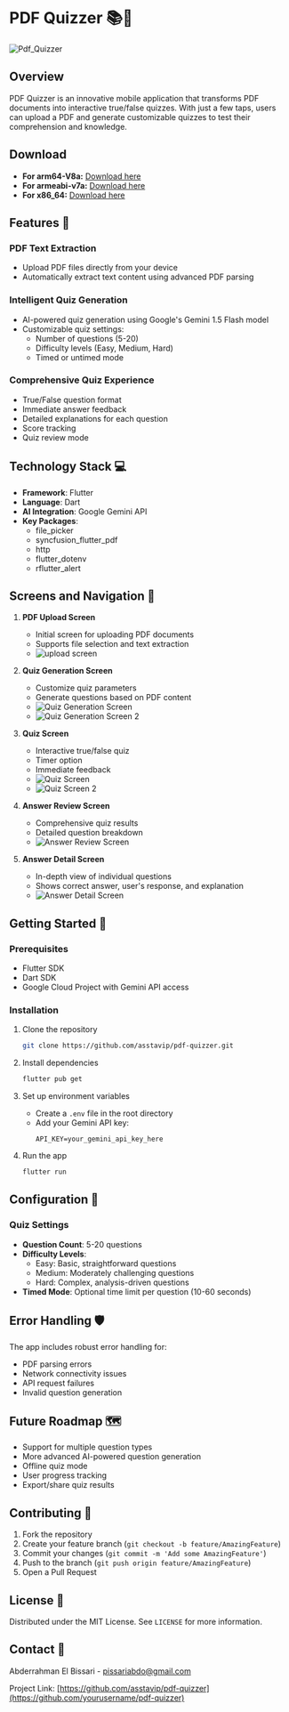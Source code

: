 # PDF Quizzer 📚🧠
![Pdf_Quizzer](https://github.com/user-attachments/assets/abe393f7-d493-4722-992c-066109b0b669)



## Overview

PDF Quizzer is an innovative mobile application that transforms PDF documents into interactive true/false quizzes. With just a few taps, users can upload a PDF and generate customizable quizzes to test their comprehension and knowledge.

## Download

- **For arm64-V8a:** [Download here](https://www.mediafire.com/file/5bk907f7njffqfp/app-arm64-v8a-release.apk/file)
- **For armeabi-v7a:** [Download here](https://www.mediafire.com/file/i78v3muky151dsa/app-armeabi-v7a-release.apk/file)
- **For x86_64:** [Download here](https://www.mediafire.com/file/tx2nesz69jfjp77/app-x86_64-release.apk/file)


## Features 🌟

### PDF Text Extraction
- Upload PDF files directly from your device
- Automatically extract text content using advanced PDF parsing

### Intelligent Quiz Generation
- AI-powered quiz generation using Google's Gemini 1.5 Flash model
- Customizable quiz settings:
  * Number of questions (5-20)
  * Difficulty levels (Easy, Medium, Hard)
  * Timed or untimed mode

### Comprehensive Quiz Experience
- True/False question format
- Immediate answer feedback
- Detailed explanations for each question
- Score tracking
- Quiz review mode

## Technology Stack 💻

- **Framework**: Flutter
- **Language**: Dart
- **AI Integration**: Google Gemini API
- **Key Packages**:
  * file_picker
  * syncfusion_flutter_pdf
  * http
  * flutter_dotenv
  * rflutter_alert

## Screens and Navigation 🚦

1. **PDF Upload Screen**
   - Initial screen for uploading PDF documents
   - Supports file selection and text extraction
   - ![upload screen](https://github.com/user-attachments/assets/ede9b8bf-4d59-43ed-8fcd-af1b055f3f8e)

2. **Quiz Generation Screen**
   - Customize quiz parameters
   - Generate questions based on PDF content
   - ![Quiz Generation Screen](https://github.com/user-attachments/assets/74fd3d50-e089-4864-a81e-119704733b93)
   - ![Quiz Generation Screen 2](https://github.com/user-attachments/assets/0dff048f-0102-4bb6-9b03-a35f19de4440)



3. **Quiz Screen**
   - Interactive true/false quiz
   - Timer option
   - Immediate feedback
   - ![Quiz Screen](https://github.com/user-attachments/assets/71cd93ca-aad4-4a72-96a4-e393dcb15807)
   - ![Quiz Screen 2 ](https://github.com/user-attachments/assets/e4ac4bda-ae58-444c-9f72-37e15a93deb0)



4. **Answer Review Screen**
   - Comprehensive quiz results
   - Detailed question breakdown
   - ![Answer Review Screen](https://github.com/user-attachments/assets/f5b312aa-f9a8-4112-8a0e-5d94521ab35e)


5. **Answer Detail Screen**
   - In-depth view of individual questions
   - Shows correct answer, user's response, and explanation
   - ![Answer Detail Screen](https://github.com/user-attachments/assets/1a1b7771-cc7d-417c-9dd2-1b7cfb3d0732)


## Getting Started 🚀

### Prerequisites
- Flutter SDK
- Dart SDK
- Google Cloud Project with Gemini API access

### Installation

1. Clone the repository
   ```bash
   git clone https://github.com/asstavip/pdf-quizzer.git
   ```

2. Install dependencies
   ```bash
   flutter pub get
   ```

3. Set up environment variables
   - Create a `.env` file in the root directory
   - Add your Gemini API key:
     ```
     API_KEY=your_gemini_api_key_here
     ```

4. Run the app
   ```bash
   flutter run
   ```

## Configuration 🔧

### Quiz Settings
- **Question Count**: 5-20 questions
- **Difficulty Levels**:
  * Easy: Basic, straightforward questions
  * Medium: Moderately challenging questions
  * Hard: Complex, analysis-driven questions
- **Timed Mode**: Optional time limit per question (10-60 seconds)

## Error Handling 🛡️

The app includes robust error handling for:
- PDF parsing errors
- Network connectivity issues
- API request failures
- Invalid question generation

## Future Roadmap 🗺️

- Support for multiple question types
- More advanced AI-powered question generation
- Offline quiz mode
- User progress tracking
- Export/share quiz results

## Contributing 🤝

1. Fork the repository
2. Create your feature branch (`git checkout -b feature/AmazingFeature`)
3. Commit your changes (`git commit -m 'Add some AmazingFeature'`)
4. Push to the branch (`git push origin feature/AmazingFeature`)
5. Open a Pull Request

## License 📄

Distributed under the MIT License. See `LICENSE` for more information.

## Contact 📧

Abderrahman El Bissari - pissariabdo@gmail.com

Project Link: [https://github.com/asstavip/pdf-quizzer](https://github.com/yourusername/pdf-quizzer)
